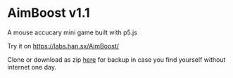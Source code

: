 # AimBoost v1.1
A mouse accucary mini game built with p5.js

Try it on https://labs.han.sx/AimBoost/

Clone or download as zip [here](https://github.com/HxxxxxS/AimBoost/releases) for backup in case you find yourself without internet one day.

